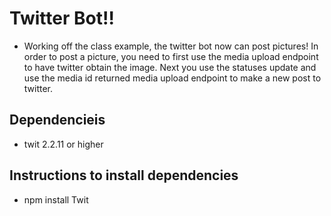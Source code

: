 # Twitter Bot!!

* Working off the class example, the twitter bot now can post pictures! In order to post a picture, you need to first use the media upload endpoint to have twitter obtain the image. Next you use the statuses update and use the media id returned media upload endpoint to make a new post to twitter.

## Dependencieis
* twit 2.2.11 or higher

## Instructions to install dependencies
* npm install Twit
